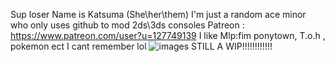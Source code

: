 Sup loser Name is Katsuma (She\her\them)
I'm just a random  ace minor who only uses github to mod 2ds\3ds consoles 
Patreon : https://www.patreon.com/user?u=127749139
I like Mlp:fim ponytown, T.o.h
, pokemon ect I cant remember lol
![images](https://github.com/user-attachments/assets/004c51be-89fc-4fac-838a-2a0dadea7bf4) 
STILL A WIP!!!!!!!!!!!!











